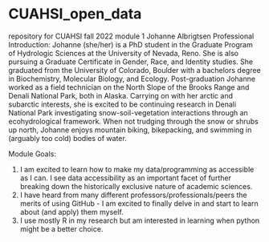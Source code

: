 # CUAHSI_open_data
repository for CUAHSI fall 2022 module 1 
Johanne Albrigtsen
Professional Introduction:
Johanne (she/her) is a PhD student in the Graduate Program of Hydrologic Sciences at the University of Nevada, Reno. She is also pursuing a Graduate Certificate in Gender, Race, and Identity studies. She graduated from the University of Colorado, Boulder with a bachelors degree in Biochemistry, Molecular Biology, and Ecology. Post-graduation Johanne worked as a field technician on the North Slope of the Brooks Range and Denali National Park, both in Alaska. Carrying on with her arctic and subarctic interests, she is excited to be continuing research in Denali National Park investigating snow-soil-vegetation interactions through an ecohydrological framework. When not trudging through the snow or shrubs up north, Johanne enjoys mountain biking, bikepacking, and swimming in (arguably too cold) bodies of water. 

Module Goals:
1) I am excited to learn how to make my data/programming as accessible as I can. I see data accessibility as an important facet of further breaking down the historically exclusive nature of academic sciences.
2) I have heard from many different professors/professionals/peers the merits of using GitHub - I am excited to finally delve in and start to learn about (and apply) them myself. 
3) I use mostly R in my research but am interested in learning when python might be a better choice. 

